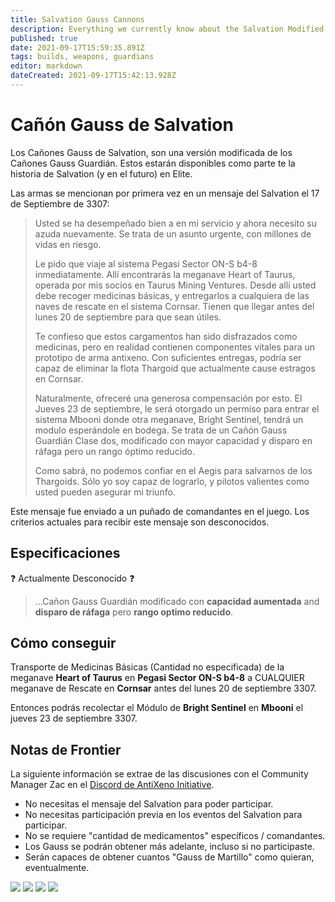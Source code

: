 ```yaml
---
title: Salvation Gauss Cannons
description: Everything we currently know about the Salvation Modified Guardian Gauss Cannons
published: true
date: 2021-09-17T15:59:35.891Z
tags: builds, weapons, guardians
editor: markdown
dateCreated: 2021-09-17T15:42:13.928Z
---
```


# Cañón Gauss de Salvation
Los Cañones Gauss de Salvation, son una versión modificada de los Cañones Gauss Guardián. Estos estarán disponibles como parte te la historia de Salvation (y en el futuro) en Elite.

Las armas se mencionan por primera vez en un mensaje del Salvation el 17 de Septiembre de 3307:

> Usted se ha desempeñado bien a en mi servicio y ahora necesito su azuda nuevamente. Se trata de un asunto urgente, con millones de vidas en riesgo. 
> 
> Le pido que viaje al sistema Pegasi Sector ON-S b4-8 inmediatamente. Allí encontrarás la meganave Heart of Taurus, operada por mis socios en Taurus Mining Ventures. Desde allí usted debe recoger medicinas básicas, y entregarlos a cualquiera de las naves de rescate en el sistema Cornsar. Tienen que llegar antes del lunes 20 de septiembre para que sean útiles.
> 
> Te confieso que estos cargamentos han sido disfrazados como medicinas, pero en realidad contienen componentes vitales para un prototipo de arma antixeno. Con suficientes entregas, podría ser capaz de eliminar la flota Thargoid que actualmente cause estragos en Cornsar.
> 
> Naturalmente, ofreceré una generosa compensación por esto. El Jueves 23 de septiembre, le será otorgado un permiso para entrar el sistema Mbooni donde otra meganave, Bright Sentinel, tendrá un modulo esperándole en bodega. Se trata de un Cañón Gauss Guardián Clase dos, modificado con mayor capacidad y disparo en ráfaga pero un rango óptimo reducido.
> 
> Como sabrá, no podemos confiar en el Aegis para salvarnos de los Thargoids. Sólo yo soy capaz de lograrlo, y pilotos valientes como usted pueden asegurar mi triunfo.

Este mensaje fue enviado a un puñado de comandantes en el juego. Los criterios actuales para recibir este mensaje son desconocidos.

## Especificaciones

❓ Actualmente Desconocido ❓

> ...Cañon Gauss Guardián modificado con **capacidad aumentada** and **disparo de ráfaga** pero **rango optimo reducido**.

## Cómo conseguir

Transporte de Medicinas Básicas (Cantidad no especificada) de la meganave **Heart of Taurus** en **Pegasi Sector ON-S b4-8** a CUALQUIER meganave de Rescate en **Cornsar** antes del lunes 20 de septiembre 3307.

Entonces podrás recolectar el Módulo de **Bright Sentinel** en **Mbooni** el jueves 23 de septiembre 3307.

## Notas de Frontier

La siguiente información se extrae de las discusiones con el Community Manager Zac en el [Discord de AntiXeno Initiative](https://discord.gg/bqmDxdm).

- No necesitas el mensaje del Salvation para poder participar.
- No necesitas participación previa en los eventos del Salvation para participar.
- No se requiere "cantidad de medicamentos" específicos / comandantes.
- Los Gauss se podrán obtener más adelante, incluso si no participaste.
- Serán capaces de obtener cuantos "Gauss de Martillo" como quieran, eventualmente.

![](https://cdn.discordapp.com/attachments/625989888432537611/888450639967965184/unknown.png) ![](https://cdn.discordapp.com/attachments/625989888432537611/888450754115952650/unknown.png) ![](https://cdn.discordapp.com/attachments/625989888432537611/888450900094517308/unknown.png) ![](https://cdn.discordapp.com/attachments/625989888432537611/888451081028390942/unknown.png)